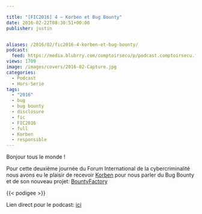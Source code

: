 ```yaml
---

title: "[FIC2016] 4 – Korben et Bug Bounty"
date: 2016-02-22T08:30:51+00:00
publisher: justin


aliases: /2016/02/fic2016-4-korben-et-bug-bounty/
podcast:
  feed: https://media.blubrry.com/comptoirsecu/p/podcast.comptoirsecu.fr/CSEC.HS12.2016-01-26.FIC2016.Korben.mp3
views: 1709
image: /images/covers/2016-02-Capture.jpg
categories:
  - Podcast
  - Hors-Serie
tags:
  - "2016"
  - bug
  - bug bounty
  - disclosure
  - fic
  - FIC2016
  - full
  - Korben
  - responsible
---
```

Bonjour tous le monde !

Pour cette deuxième journée du Forum International de la cybercriminalité nous avons eu le plaisir de recevoir [Korben](http://www.korben.info) pour nous parler du Bug Bounty et de son nouveau projet: [BountyFactory](https://bountyfactory.io/)




{{< podigee >}}






Lien direct pour le podcast: [ici](https://media.blubrry.com/comptoirsecu/p/podcast.comptoirsecu.fr/CSEC.HS12.2016-01-26.FIC2016.Korben.mp3)
